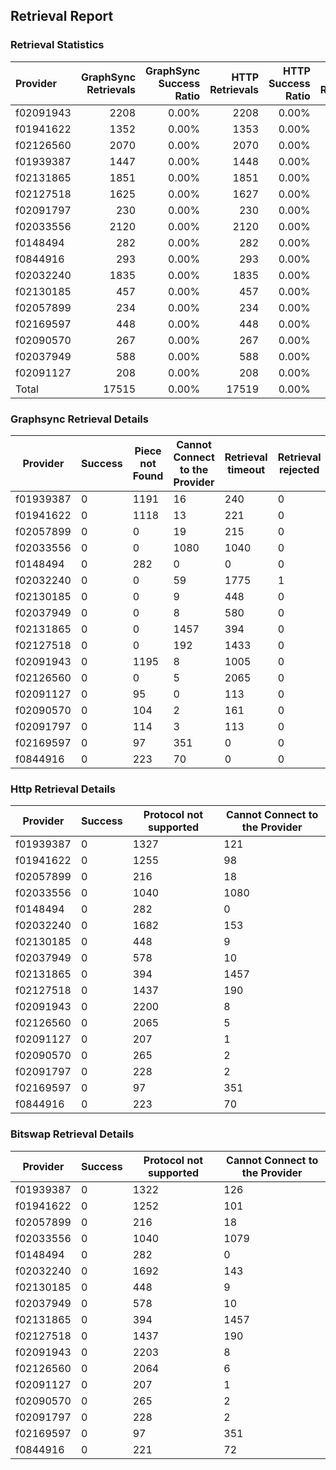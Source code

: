 ## Retrieval Report
### Retrieval Statistics
| Provider  | GraphSync Retrievals | GraphSync Success Ratio | HTTP Retrievals | HTTP Success Ratio | Bitswap Retrievals | Bitswap Success Ratio |
| :-------- | -------------------: | ----------------------: | --------------: | -----------------: | -----------------: | --------------------: |
| f02091943 |                 2208 |                   0.00% |            2208 |              0.00% |               2211 |                 0.00% |
| f01941622 |                 1352 |                   0.00% |            1353 |              0.00% |               1353 |                 0.00% |
| f02126560 |                 2070 |                   0.00% |            2070 |              0.00% |               2070 |                 0.00% |
| f01939387 |                 1447 |                   0.00% |            1448 |              0.00% |               1448 |                 0.00% |
| f02131865 |                 1851 |                   0.00% |            1851 |              0.00% |               1851 |                 0.00% |
| f02127518 |                 1625 |                   0.00% |            1627 |              0.00% |               1627 |                 0.00% |
| f02091797 |                  230 |                   0.00% |             230 |              0.00% |                230 |                 0.00% |
| f02033556 |                 2120 |                   0.00% |            2120 |              0.00% |               2119 |                 0.00% |
| f0148494  |                  282 |                   0.00% |             282 |              0.00% |                282 |                 0.00% |
| f0844916  |                  293 |                   0.00% |             293 |              0.00% |                293 |                 0.00% |
| f02032240 |                 1835 |                   0.00% |            1835 |              0.00% |               1835 |                 0.00% |
| f02130185 |                  457 |                   0.00% |             457 |              0.00% |                457 |                 0.00% |
| f02057899 |                  234 |                   0.00% |             234 |              0.00% |                234 |                 0.00% |
| f02169597 |                  448 |                   0.00% |             448 |              0.00% |                448 |                 0.00% |
| f02090570 |                  267 |                   0.00% |             267 |              0.00% |                267 |                 0.00% |
| f02037949 |                  588 |                   0.00% |             588 |              0.00% |                588 |                 0.00% |
| f02091127 |                  208 |                   0.00% |             208 |              0.00% |                208 |                 0.00% |
| Total     |                17515 |                   0.00% |           17519 |              0.00% |              17521 |                 0.00% |

### Graphsync Retrieval Details
| Provider  | Success | Piece not Found | Cannot Connect to the Provider | Retrieval timeout | Retrieval rejected |
| --------- | ------- | --------------- | ------------------------------ | ----------------- | ------------------ |
| f01939387 | 0       | 1191            | 16                             | 240               | 0                  |
| f01941622 | 0       | 1118            | 13                             | 221               | 0                  |
| f02057899 | 0       | 0               | 19                             | 215               | 0                  |
| f02033556 | 0       | 0               | 1080                           | 1040              | 0                  |
| f0148494  | 0       | 282             | 0                              | 0                 | 0                  |
| f02032240 | 0       | 0               | 59                             | 1775              | 1                  |
| f02130185 | 0       | 0               | 9                              | 448               | 0                  |
| f02037949 | 0       | 0               | 8                              | 580               | 0                  |
| f02131865 | 0       | 0               | 1457                           | 394               | 0                  |
| f02127518 | 0       | 0               | 192                            | 1433              | 0                  |
| f02091943 | 0       | 1195            | 8                              | 1005              | 0                  |
| f02126560 | 0       | 0               | 5                              | 2065              | 0                  |
| f02091127 | 0       | 95              | 0                              | 113               | 0                  |
| f02090570 | 0       | 104             | 2                              | 161               | 0                  |
| f02091797 | 0       | 114             | 3                              | 113               | 0                  |
| f02169597 | 0       | 97              | 351                            | 0                 | 0                  |
| f0844916  | 0       | 223             | 70                             | 0                 | 0                  |

### Http Retrieval Details
| Provider  | Success | Protocol not supported | Cannot Connect to the Provider |
| --------- | ------- | ---------------------- | ------------------------------ |
| f01939387 | 0       | 1327                   | 121                            |
| f01941622 | 0       | 1255                   | 98                             |
| f02057899 | 0       | 216                    | 18                             |
| f02033556 | 0       | 1040                   | 1080                           |
| f0148494  | 0       | 282                    | 0                              |
| f02032240 | 0       | 1682                   | 153                            |
| f02130185 | 0       | 448                    | 9                              |
| f02037949 | 0       | 578                    | 10                             |
| f02131865 | 0       | 394                    | 1457                           |
| f02127518 | 0       | 1437                   | 190                            |
| f02091943 | 0       | 2200                   | 8                              |
| f02126560 | 0       | 2065                   | 5                              |
| f02091127 | 0       | 207                    | 1                              |
| f02090570 | 0       | 265                    | 2                              |
| f02091797 | 0       | 228                    | 2                              |
| f02169597 | 0       | 97                     | 351                            |
| f0844916  | 0       | 223                    | 70                             |

### Bitswap Retrieval Details
| Provider  | Success | Protocol not supported | Cannot Connect to the Provider |
| --------- | ------- | ---------------------- | ------------------------------ |
| f01939387 | 0       | 1322                   | 126                            |
| f01941622 | 0       | 1252                   | 101                            |
| f02057899 | 0       | 216                    | 18                             |
| f02033556 | 0       | 1040                   | 1079                           |
| f0148494  | 0       | 282                    | 0                              |
| f02032240 | 0       | 1692                   | 143                            |
| f02130185 | 0       | 448                    | 9                              |
| f02037949 | 0       | 578                    | 10                             |
| f02131865 | 0       | 394                    | 1457                           |
| f02127518 | 0       | 1437                   | 190                            |
| f02091943 | 0       | 2203                   | 8                              |
| f02126560 | 0       | 2064                   | 6                              |
| f02091127 | 0       | 207                    | 1                              |
| f02090570 | 0       | 265                    | 2                              |
| f02091797 | 0       | 228                    | 2                              |
| f02169597 | 0       | 97                     | 351                            |
| f0844916  | 0       | 221                    | 72                             |
